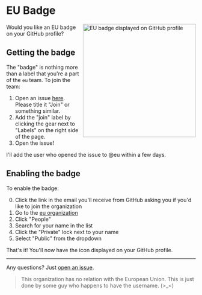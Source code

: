 # EU Badge

<img src="https://raw.githubusercontent.com/eu/join/master/badge.png" align="right"
     alt="EU badge displayed on GitHub profile" width="300px">

Would you like an EU badge on your GitHub profile?

## Getting the badge

The "badge" is nothing more than a label that you're a part of the `eu` team. To join the team:

1. Open an issue [here](https://github.com/eu/join/issues). Please title it "Join" or something similar.
2. Add the "join" label by clicking the gear next to "Labels" on the right side of the page.
3. Open the issue!

I'll add the user who opened the issue to @eu within a few days.

## Enabling the badge

To enable the badge:

0. Click the link in the email you'll receive from GitHub asking you if you'd like to join the organization
1. Go to the [eu organization](https://github.com/eu)
2. Click "People"
3. Search for your name in the list
4. Click the "Private" lock next to your name
5. Select "Public" from the dropdown

That's it! You'll now have the icon displayed on your GitHub profile.

---

Any questions? Just [open an issue](https://github.com/eu/join/issues).

> This organization has no relation with the European Union. This is just done by some guy who happens to have the username. (>_<)
